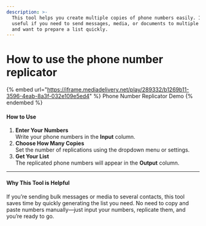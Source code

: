 ```yaml
---
description: >-
  This tool helps you create multiple copies of phone numbers easily. It's
  useful if you need to send messages, media, or documents to multiple contacts
  and want to prepare a list quickly.
---
```


# How to use the phone number replicator

{% embed url="https://iframe.mediadelivery.net/play/289332/b1269b11-3596-4eab-8a3f-032e109e5ed4" %}
Phone Number Replicator Demo
{% endembed %}

#### **How to Use**

1. **Enter Your Numbers**\
   Write your phone numbers in the **Input** column.
2. **Choose How Many Copies**\
   Set the number of replications using the dropdown menu or settings.
3. **Get Your List**\
   The replicated phone numbers will appear in the **Output** column.

***

#### **Why This Tool is Helpful**

If you’re sending bulk messages or media to several contacts, this tool saves time by quickly generating the list you need. No need to copy and paste numbers manually—just input your numbers, replicate them, and you’re ready to go.

